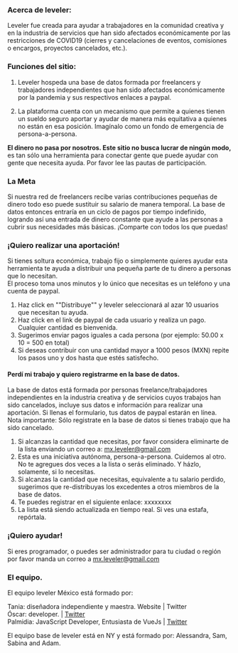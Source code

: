 ### Acerca de leveler:
Leveler fue creada para ayudar a trabajadores en la comunidad creativa y en la industria de servicios que han sido afectados económicamente por las restricciones de COVID19 (cierres y cancelaciones de eventos, comisiones o encargos, proyectos cancelados, etc.).

### Funciones del sitio:
1. Leveler hospeda una base de datos formada por freelancers y trabajadores independientes que han sido afectados económicamente por la pandemia y sus respectivos enlaces a paypal.

2. La plataforma cuenta con un mecanismo que permite a quienes tienen un sueldo seguro aportar y ayudar de manera más equitativa a quienes no están en esa posición. Imagínalo como un fondo de emergencia de persona-a-persona. 

**El dinero no pasa por nosotros. Este sitio no busca lucrar de ningún modo,** es tan sólo una herramienta para conectar gente que puede ayudar con gente que necesita ayuda. Por favor lee las pautas de participación. 

### La Meta
Si nuestra red de freelancers recibe varias contribuciones pequeñas de dinero todo eso puede sustituir su salario de manera temporal. La base de datos entonces entraría en un ciclo de pagos por tiempo indefinido, logrando así una entrada de dinero constante que ayude a las personas a cubrir sus necesidades más básicas.  ¡Comparte con todos los que puedas!
 
### ¡Quiero realizar una aportación!
Si tienes soltura económica, trabajo fijo o simplemente quieres ayudar esta herramienta te ayuda a distribuir una pequeña parte de tu dinero a personas que lo necesitan.   
El proceso toma unos minutos y lo único que necesitas es un teléfono y una cuenta de paypal.

1. Haz click en ""Distribuye"" y leveler seleccionará al azar 10 usuarios que necesitan tu ayuda.
2. Haz click en el link de paypal de cada usuario y realiza un pago. Cualquier cantidad es bienvenida.
3. Sugerimos enviar pagos iguales a cada persona (por ejemplo: 50.00 x 10 = 500 en total)
4. Si deseas contribuir con una cantidad mayor a 1000 pesos (MXN) repite los pasos uno y dos hasta que estés satisfecho.



#### Perdí mi trabajo y quiero registrarme en la base de datos.
La base de datos está formada por personas freelance/trabajadores independientes en la industria creativa y de servicios cuyos trabajos han sido cancelados, incluye sus datos e información para realizar una aportación. Si llenas el formulario, tus datos de paypal estarán en línea. 
Nota importante: Sólo registrate en la base de datos si tienes trabajo que  ha sido cancelado.

1. Si alcanzas la cantidad que necesitas, por favor considera eliminarte de la lista enviando un correo a:  mx.leveler@gmail.com
2. Esta es una iniciativa autónoma, persona-a-persona. Cuidemos al otro. No te agregues dos veces a la lista o serás eliminado. Y házlo, solamente, si lo necesitas.
3. Si alcanzas la cantidad que necesitas, equivalente a tu salario perdido, sugerimos que re-distribuyas los excedentes a otros miembros de la base de datos.
4. Te puedes registrar en el siguiente enlace: xxxxxxxx
5. La lista está siendo actualizada en tiempo real. Si ves una estafa, repórtala.

### ¡Quiero ayudar!
Si eres programador, o puedes ser administrador para tu ciudad o región por favor manda un correo a mx.leveler@gmail.com

### El equipo.
El equipo leveler México está formado por:

Tania: diseñadora independiente y maestra. Website | Twitter  
Óscar: developer. | [Twitter](https://twitter.com/oscarcb)  
Palmidia: JavaScript Developer, Entusiasta de VueJs | [Twitter](https://twitter.com/jetzable)  


El equipo base de leveler está en NY y está formado por: Alessandra, Sam, Sabina and Adam. 
